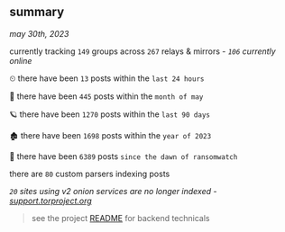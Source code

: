 
## summary
_may 30th, 2023_

currently tracking `149` groups across `267` relays & mirrors - _`106` currently online_

⏲ there have been `13` posts within the `last 24 hours`

🦈 there have been `445` posts within the `month of may`

🪐 there have been `1270` posts within the `last 90 days`

🏚 there have been `1698` posts within the `year of 2023`

🦕 there have been `6389` posts `since the dawn of ransomwatch`

there are `80` custom parsers indexing posts

_`20` sites using v2 onion services are no longer indexed - [support.torproject.org](https://support.torproject.org/onionservices/v2-deprecation/)_

> see the project [README](https://github.com/joshhighet/ransomwatch#ransomwatch--) for backend technicals
